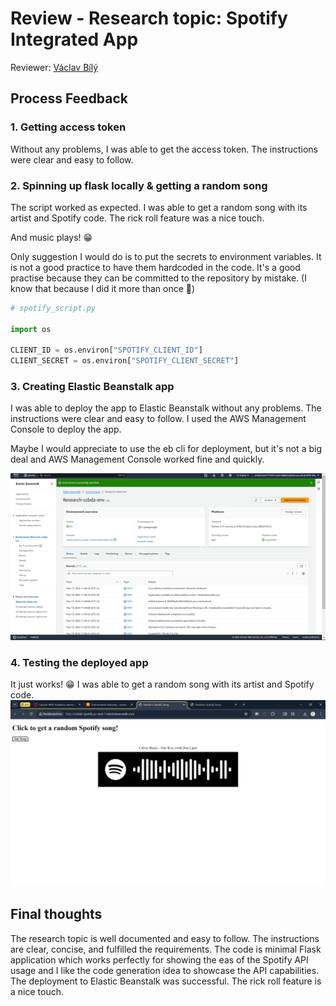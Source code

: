 # Review - Research topic: Spotify Integrated App

Reviewer: [Václav Bílý](mailto:vaclav.bil@estudiantat.upc.edu)

## Process Feedback

### 1. Getting access token

Without any problems, I was able to get the access token. The instructions were clear and easy to follow.

### 2. Spinning up flask locally & getting a random song

The script worked as expected. I was able to get a random song with its artist and Spotify code. The rick roll feature
was a nice touch.

And music plays! 😁

Only suggestion I would do is to put the secrets to environment variables. It is not a good practice to have them
hardcoded in the code. It's a good practise because they can be committed to the repository by mistake.
(I know that because I did it more than once 🙈)

```python
# spotify_script.py

import os

CLIENT_ID = os.environ["SPOTIFY_CLIENT_ID"]
CLIENT_SECRET = os.environ["SPOTIFY_CLIENT_SECRET"]
```

### 3. Creating Elastic Beanstalk app

I was able to deploy the app to Elastic Beanstalk without any problems. The instructions were clear and easy to follow.
I used the AWS Management Console to deploy the app.

Maybe I would appreciate to use the eb cli for deployment, but it's not a big deal and AWS Management Console worked
fine and quickly.

![img_1.png](img_1.png)

### 4. Testing the deployed app

It just works! 😁 I was able to get a random song with its artist and Spotify code.
![img.png](img.png)

## Final thoughts

The research topic is well documented and easy to follow. The instructions are clear, concise, and fulfilled the
requirements. The code is minimal Flask application which works perfectly for showing the eas of the Spotify API usage
and I like the code generation idea to showcase the API capabilities.
The deployment to Elastic Beanstalk was successful. The rick roll feature is a nice touch.